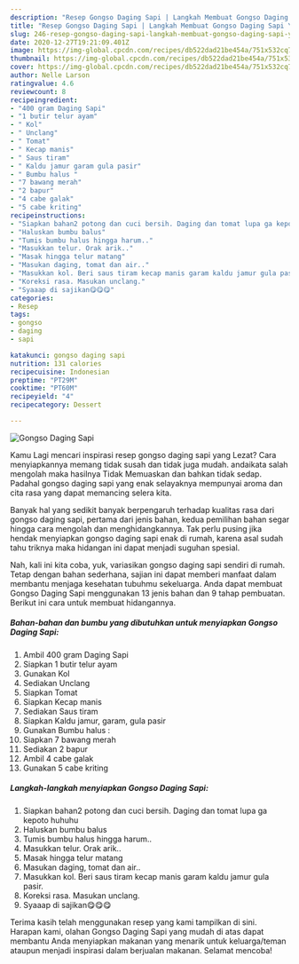 ```yaml
---
description: "Resep Gongso Daging Sapi | Langkah Membuat Gongso Daging Sapi Yang Enak dan Simpel"
title: "Resep Gongso Daging Sapi | Langkah Membuat Gongso Daging Sapi Yang Enak dan Simpel"
slug: 246-resep-gongso-daging-sapi-langkah-membuat-gongso-daging-sapi-yang-enak-dan-simpel
date: 2020-12-27T19:21:09.401Z
image: https://img-global.cpcdn.com/recipes/db522dad21be454a/751x532cq70/gongso-daging-sapi-foto-resep-utama.jpg
thumbnail: https://img-global.cpcdn.com/recipes/db522dad21be454a/751x532cq70/gongso-daging-sapi-foto-resep-utama.jpg
cover: https://img-global.cpcdn.com/recipes/db522dad21be454a/751x532cq70/gongso-daging-sapi-foto-resep-utama.jpg
author: Nelle Larson
ratingvalue: 4.6
reviewcount: 8
recipeingredient:
- "400 gram Daging Sapi"
- "1 butir telur ayam"
- " Kol"
- " Unclang"
- " Tomat"
- " Kecap manis"
- " Saus tiram"
- " Kaldu jamur garam gula pasir"
- " Bumbu halus "
- "7 bawang merah"
- "2 bapur"
- "4 cabe galak"
- "5 cabe kriting"
recipeinstructions:
- "Siapkan bahan2 potong dan cuci bersih. Daging dan tomat lupa ga kepoto huhuhu"
- "Haluskan bumbu balus"
- "Tumis bumbu halus hingga harum.."
- "Masukkan telur. Orak arik.."
- "Masak hingga telur matang"
- "Masukan daging, tomat dan air.."
- "Masukkan kol. Beri saus tiram kecap manis garam kaldu jamur gula pasir."
- "Koreksi rasa. Masukan unclang."
- "Syaaap di sajikan😋😋😋"
categories:
- Resep
tags:
- gongso
- daging
- sapi

katakunci: gongso daging sapi 
nutrition: 131 calories
recipecuisine: Indonesian
preptime: "PT29M"
cooktime: "PT60M"
recipeyield: "4"
recipecategory: Dessert

---
```



![Gongso Daging Sapi](https://img-global.cpcdn.com/recipes/db522dad21be454a/751x532cq70/gongso-daging-sapi-foto-resep-utama.jpg)

Kamu Lagi mencari inspirasi resep gongso daging sapi yang Lezat? Cara menyiapkannya memang tidak susah dan tidak juga mudah. andaikata salah mengolah maka hasilnya Tidak Memuaskan dan bahkan tidak sedap. Padahal gongso daging sapi yang enak selayaknya mempunyai aroma dan cita rasa yang dapat memancing selera kita.



Banyak hal yang sedikit banyak berpengaruh terhadap kualitas rasa dari gongso daging sapi, pertama dari jenis bahan, kedua pemilihan bahan segar hingga cara mengolah dan menghidangkannya. Tak perlu pusing jika hendak menyiapkan gongso daging sapi enak di rumah, karena asal sudah tahu triknya maka hidangan ini dapat menjadi suguhan spesial.


Nah, kali ini kita coba, yuk, variasikan gongso daging sapi sendiri di rumah. Tetap dengan bahan sederhana, sajian ini dapat memberi manfaat dalam membantu menjaga kesehatan tubuhmu sekeluarga. Anda dapat membuat Gongso Daging Sapi menggunakan 13 jenis bahan dan 9 tahap pembuatan. Berikut ini cara untuk membuat hidangannya.

<!--inarticleads1-->

##### Bahan-bahan dan bumbu yang dibutuhkan untuk menyiapkan Gongso Daging Sapi:

1. Ambil 400 gram Daging Sapi
1. Siapkan 1 butir telur ayam
1. Gunakan  Kol
1. Sediakan  Unclang
1. Siapkan  Tomat
1. Siapkan  Kecap manis
1. Sediakan  Saus tiram
1. Siapkan  Kaldu jamur, garam, gula pasir
1. Gunakan  Bumbu halus :
1. Siapkan 7 bawang merah
1. Sediakan 2 bapur
1. Ambil 4 cabe galak
1. Gunakan 5 cabe kriting




<!--inarticleads2-->

##### Langkah-langkah menyiapkan Gongso Daging Sapi:

1. Siapkan bahan2 potong dan cuci bersih. Daging dan tomat lupa ga kepoto huhuhu
1. Haluskan bumbu balus
1. Tumis bumbu halus hingga harum..
1. Masukkan telur. Orak arik..
1. Masak hingga telur matang
1. Masukan daging, tomat dan air..
1. Masukkan kol. Beri saus tiram kecap manis garam kaldu jamur gula pasir.
1. Koreksi rasa. Masukan unclang.
1. Syaaap di sajikan😋😋😋




Terima kasih telah menggunakan resep yang kami tampilkan di sini. Harapan kami, olahan Gongso Daging Sapi yang mudah di atas dapat membantu Anda menyiapkan makanan yang menarik untuk keluarga/teman ataupun menjadi inspirasi dalam berjualan makanan. Selamat mencoba!
